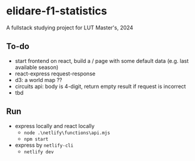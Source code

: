 # elidare-f1-statistics
A fullstack studying project for LUT Master's, 2024

## To-do
- start frontend on react, build a / page with some default data (e.g. last available season)
- react-express request-response
- d3: a world map ??
- circuits api: body is 4-digit, return empty result if request is incorrect
- tbd

## Run
- express locally and react locally
    - `node .\netlify\functions\api.mjs`
    - `npm start`
- express by `netlify-cli`
    - `netlify dev`
